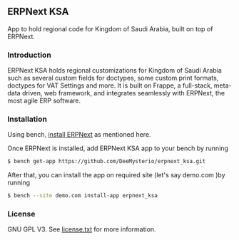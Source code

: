 ## ERPNext KSA

App to hold regional code for Kingdom of Saudi Arabia, built on top of ERPNext.

### Introduction

ERPNext KSA holds regional customizations for Kingdom of Saudi Arabia such as several custom fields for doctypes, some custom print formats, doctypes for VAT Settings and more. It is built on Frappe, a full-stack, meta-data driven, web framework, and integrates seamlessly with ERPNext, the most agile ERP software.


### Installation

Using bench, [install ERPNext](https://github.com/frappe/bench#installation) as mentioned here.

Once ERPNext is installed, add ERPNext KSA app to your bench by running

```sh
$ bench get-app https://github.com/DeeMysterio/erpnext_ksa.git
```

After that, you can install the app on required site (let's say demo.com )by running

```sh
$ bench --site demo.com install-app erpnext_ksa
```

### License

GNU GPL V3. See [license.txt](https://github.com/DeeMysterio/erpnext_ksa/blob/develop/license.txt) for more information.
